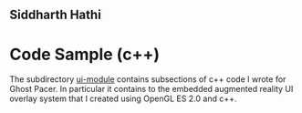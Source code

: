 ## Siddharth Hathi

# Code Sample (c++)

The subdirectory [ui-module](ui-module) contains subsections of c++ code I wrote for Ghost Pacer. In particular it contains to the embedded augmented reality UI overlay system that I created using OpenGL ES 2.0 and c++.